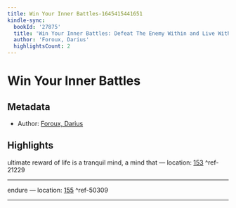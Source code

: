 ```yaml
---
title: Win Your Inner Battles-1645415441651
kindle-sync:
  bookId: '27875'
  title: 'Win Your Inner Battles: Defeat The Enemy Within and Live With Purpose'
  author: 'Foroux, Darius'
  highlightsCount: 2
---
```

# Win Your Inner Battles
## Metadata
* Author: [Foroux, Darius](None)

## Highlights
ultimate reward of life is a tranquil mind, a mind that — location: [153]() ^ref-21229

---
endure — location: [155]() ^ref-50309

---
